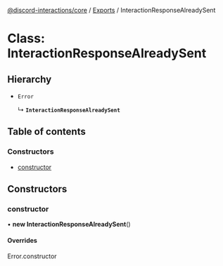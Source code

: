 [@discord-interactions/core](../README.md) / [Exports](../modules.md) / InteractionResponseAlreadySent

# Class: InteractionResponseAlreadySent

## Hierarchy

- `Error`

  ↳ **`InteractionResponseAlreadySent`**

## Table of contents

### Constructors

- [constructor](InteractionResponseAlreadySent.md#constructor)

## Constructors

### constructor

• **new InteractionResponseAlreadySent**()

#### Overrides

Error.constructor
